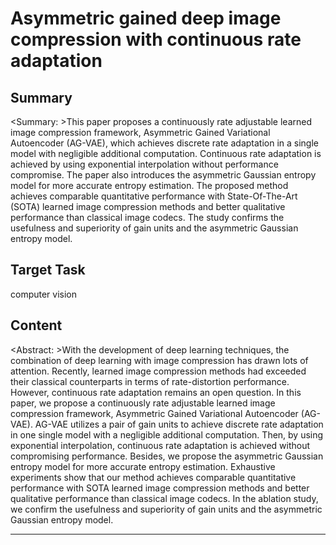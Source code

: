 # Asymmetric gained deep image compression with continuous rate adaptation

## Summary

<Summary: >This paper proposes a continuously rate adjustable learned image compression framework, Asymmetric Gained Variational Autoencoder (AG-VAE), which achieves discrete rate adaptation in a single model with negligible additional computation. Continuous rate adaptation is achieved by using exponential interpolation without performance compromise. The paper also introduces the asymmetric Gaussian entropy model for more accurate entropy estimation. The proposed method achieves comparable quantitative performance with State-Of-The-Art (SOTA) learned image compression methods and better qualitative performance than classical image codecs. The study confirms the usefulness and superiority of gain units and the asymmetric Gaussian entropy model.


## Target Task

computer vision

## Content

<Abstract: >With the development of deep learning techniques, the combination of deep learning with image compression has drawn lots of attention. Recently, learned image compression methods had exceeded their classical counterparts in terms of rate-distortion performance. However, continuous rate adaptation remains an open question. In this paper, we propose a continuously rate adjustable learned image compression framework, Asymmetric Gained Variational Autoencoder (AG-VAE). AG-VAE utilizes a pair of gain units to achieve discrete rate adaptation in one single model with a negligible additional computation. Then, by using exponential interpolation, continuous rate adaptation is achieved without compromising performance. Besides, we propose the asymmetric Gaussian entropy model for more accurate entropy estimation. Exhaustive experiments show that our method achieves comparable quantitative performance with SOTA learned image compression methods and better qualitative performance than classical image codecs. In the ablation study, we confirm the usefulness and superiority of gain units and the asymmetric Gaussian entropy model.



---

